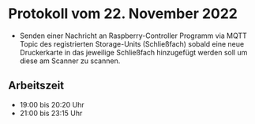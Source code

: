 # Protokoll vom 22. November 2022

- Senden einer Nachricht an Raspberry-Controller Programm via MQTT Topic des registrierten Storage-Units (Schließfach) sobald eine neue Druckerkarte in das jeweilige Schließfach hinzugefügt werden soll um diese am Scanner zu scannen. 

## Arbeitszeit
<!-- { "progress": true, "date": ["22/11/22"] } -->
- 19:00 bis 20:20 Uhr
- 21:00 bis 23:15 Uhr
<!-- { "progress": false } -->
